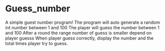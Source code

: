 # Guess_number
A simple guest number program!
The program will auto generate a random int number between 1 and 100
The player will guess the number between 1 and 100
After a round the range number of guess is smaller depend on player guesss
When player guess correctly, display the number and the total times player try to guess.
